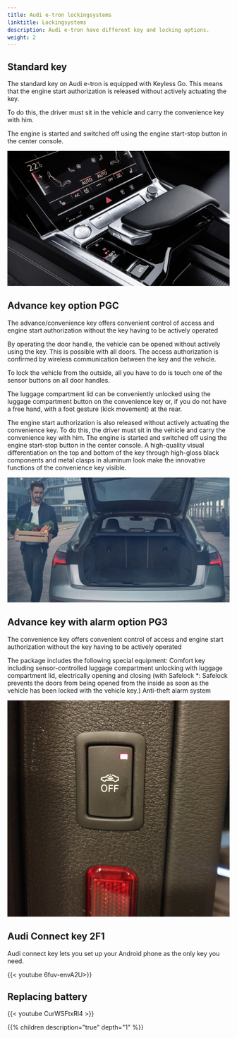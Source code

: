 ```yaml
---
title: Audi e-tron lockingsystems
linktitle: Lockingsystems
description: Audi e-tron have different key and locking options.
weight: 2
---
```


## Standard key

The standard key on Audi e-tron is equipped with Keyless Go. This means that the engine start authorization is released without actively actuating the key. 

To do this, the driver must sit in the vehicle and carry the convenience key with him.

The engine is started and switched off using the engine start-stop button in the center console.

![Start button](startbutton.jpg "Center console with start/stop button")

## Advance key option PGC

The advance/convenience key offers convenient control of access and engine start authorization without the key having to be actively operated

By operating the door handle, the vehicle can be opened without actively using the key. This is possible with all doors. The access authorization is confirmed by wireless communication between the key and the vehicle. 

To lock the vehicle from the outside, all you have to do is touch one of the sensor buttons on all door handles. 

The luggage compartment lid can be conveniently unlocked using the luggage compartment button on the convenience key or, if you do not have a free hand, with a foot gesture (kick movement) at the rear.

The engine start authorization is also released without actively actuating the convenience key. To do this, the driver must sit in the vehicle and carry the convenience key with him. The engine is started and switched off using the engine start-stop button in the center console. A high-quality visual differentiation on the top and bottom of the key through high-gloss black components and metal clasps in aluminum look make the innovative functions of the convenience key visible.

![Kick Sensor](kicksensor.jpg "With advance key you can open tailgate with kicking the foot under the tailgate")

## Advance key with alarm option PG3

The convenience key offers convenient control of access and engine start authorization without the key having to be actively operated

The package includes the following special equipment:
Comfort key including sensor-controlled luggage compartment unlocking with luggage compartment lid, electrically opening and closing (with Safelock *: Safelock prevents the doors from being opened from the inside as soon as the vehicle has been locked with the vehicle key.)
Anti-theft alarm system

![Alaram sensor](alarm_sensor_of.jpg "The interior sensor can be switched of by button in door")


## Audi Connect key 2F1

Audi connect key lets you set up your Android phone as the only key you need. 

{{< youtube 6fuv-envA2U>}}

## Replacing battery

{{< youtube CurWSFtxRl4 >}}

{{% children description="true" depth="1" %}}
